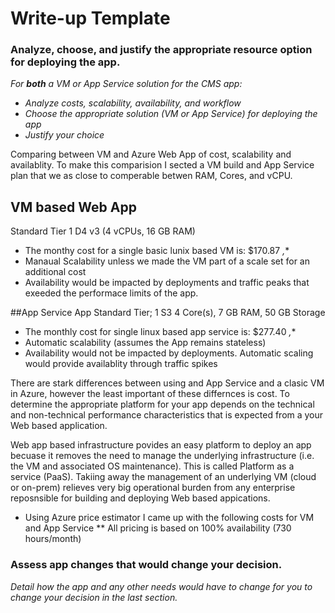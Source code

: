 # Write-up Template

### Analyze, choose, and justify the appropriate resource option for deploying the app.

*For **both** a VM or App Service solution for the CMS app:*
- *Analyze costs, scalability, availability, and workflow*
- *Choose the appropriate solution (VM or App Service) for deploying the app*
- *Justify your choice*

Comparing between VM and Azure Web App of cost, scalability and availablity. To make this comparision I 
sected a VM build and App Service plan that we as close to comperable betwen RAM, Cores, and vCPU.

## VM based Web App
Standard Tier 1 D4 v3 (4 vCPUs, 16 GB RAM)  
 - The monthy cost for a single basic lunix based VM is: $170.87 *,**
 - Manaual Scalability unless we made the VM part of a scale set for an additional cost
 - Availability would be impacted by deployments and traffic peaks that exeeded the performace limits of the app.

##App Service App
Standard Tier; 1 S3 4 Core(s), 7 GB RAM, 50 GB Storage
 - The monthly cost for single linux based app service is: $277.40 *,**
 - Automatic scalability (assumes the App remains stateless)
 - Availability would not be impacted by deployments. Automatic scaling would provide availablity through traffic spikes

There are stark differences between using and App Service and a clasic VM in Azure, however the least
important of these differnces is cost. To determine the appropriate platform for your app depends on the 
technical and non-technical performance characteristics that is expected from a your Web based application.

Web app based infrastructure povides an easy platform to deploy an app becuase it removes the need to manage the underlying 
infrastructure (i.e. the VM and associated OS maintenance). This is called Platform as a service (PaaS). Takiing away the 
management of an underlying VM (cloud or on-prem) relieves very big operational burden from any enterprise reposnsible 
for building and deploying Web based appications.   

* Using Azure price estimator I came up with the following costs for VM and App Service
** All pricing is based on 100% availability (730 hours/month)


### Assess app changes that would change your decision.

*Detail how the app and any other needs would have to change for you to change your decision in the last section.* 